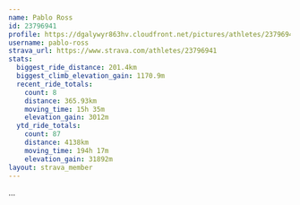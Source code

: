 ```yaml
---
name: Pablo Ross
id: 23796941
profile: https://dgalywyr863hv.cloudfront.net/pictures/athletes/23796941/14615399/1/large.jpg
username: pablo-ross
strava_url: https://www.strava.com/athletes/23796941
stats:
  biggest_ride_distance: 201.4km
  biggest_climb_elevation_gain: 1170.9m
  recent_ride_totals:
    count: 8
    distance: 365.93km
    moving_time: 15h 35m
    elevation_gain: 3012m
  ytd_ride_totals:
    count: 87
    distance: 4138km
    moving_time: 194h 17m
    elevation_gain: 31892m
layout: strava_member
--- 
```

...
